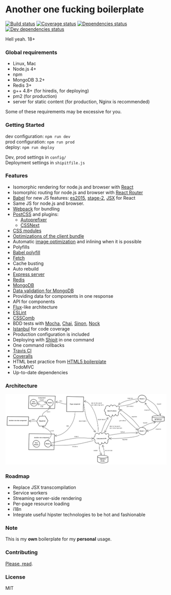 Another one fucking boilerplate
===============================

[![Build status](https://img.shields.io/travis/VodkaBears/another-one-fucking-boilerplate.svg?style=flat-square)](https://travis-ci.org/VodkaBears/another-one-fucking-boilerplate)
[![Coverage status](https://img.shields.io/coveralls/VodkaBears/another-one-fucking-boilerplate.svg?style=flat-square)](https://coveralls.io/github/VodkaBears/another-one-fucking-boilerplate)
[![Dependencies status](https://img.shields.io/david/VodkaBears/another-one-fucking-boilerplate.svg?style=flat-square)](https://david-dm.org/VodkaBears/another-one-fucking-boilerplate)
[![Dev dependencies status](https://img.shields.io/david/dev/VodkaBears/another-one-fucking-boilerplate.svg?style=flat-square)](https://david-dm.org/VodkaBears/another-one-fucking-boilerplate)

Hell yeah. 18+

### Global requirements

* Linux, Mac
* Node.js 4+
* npm
* MongoDB 3.2+
* Redis 3+
* g++ 4.8+ (for hiredis, for deploying)
* pm2 (for production)
* server for static content (for production, Nginx is recommended)

Some of these requirements may be excessive for you.

### Getting Started

dev configuration: `npm run dev`  
prod configuration: `npm run prod`  
deploy: `npm run deploy`


Dev, prod settings in `config/`  
Deployment settings in `shipitfile.js`  

### Features

* Isomorphic rendering for node.js and browser with [React](https://github.com/facebook/react)
* Isomorphic routing for node.js and browser with [React Router](https://github.com/reactjs/react-router)
* [Babel](https://babeljs.io/) for new JS features: [es2015](https://babeljs.io/docs/plugins/preset-es2015/), [stage-2](http://babeljs.io/docs/plugins/preset-stage-2/), [JSX](https://babeljs.io/docs/plugins/preset-react/) for React
* Same JS for node.js and browser.
* [Webpack](https://webpack.github.io/) for bundling
* [PostCSS](https://github.com/postcss/postcss) and plugins:
  * [Autoprefixer](https://github.com/postcss/autoprefixer)
  * [CSSNext](https://github.com/MoOx/postcss-cssnext)
* [CSS modules](https://github.com/css-modules/css-modules)
* [Optimizations of the client bundle](https://github.com/webpack/docs/wiki/optimization)
* Automatic [image optimization](https://github.com/tcoopman/image-webpack-loader) and inlining when it is possible
* Polyfills
 * [Babel polyfill](https://babeljs.io/docs/usage/polyfill/)
 * [Fetch](https://github.com/github/fetch)
* Cache busting
* Auto rebuild
* [Express server](https://github.com/expressjs/express/)
* [Redis](https://github.com/antirez/redis)
* [MongoDB](https://www.mongodb.org/)
* [Data validation for MongoDB](https://docs.mongodb.org/manual/core/document-validation/)
* Providing data for components in one response
* API for components
* [Flux](https://facebook.github.io/flux/)-like architecture
* [ESLint](https://github.com/eslint/eslint)
* [CSSComb](http://csscomb.com/)
* BDD tests with [Mocha](https://github.com/mochajs/mocha), [Chai](http://chaijs.com/api/bdd/), [Sinon](https://github.com/sinonjs/sinon), [Nock](https://github.com/pgte/nock)
* [Istanbul](https://github.com/gotwarlost/istanbul) for code coverage
* Production configuration is included
* Deploying with [Shipit](https://github.com/shipitjs/shipit) in one command
* One command rollbacks
* [Travis CI](https://travis-ci.org/)
* [Coveralls](https://coveralls.io/)
* HTML best practice from [HTML5 boilerplate](https://github.com/h5bp/html5-boilerplate)
* TodoMVC
* Up-to-date dependencies

### Architecture

![Architecture](https://raw.githubusercontent.com/VodkaBears/vodkabears.github.com/master/aofb.png)

### Roadmap

* Replace JSX transcompilation
* Service workers
* Streaming server-side rendering
* Per-page resource loading
* i18n
* Integrate useful hipster technologies to be hot and fashionable

### Note

This is my **own** boilerplate for my **personal** usage.

### Contributing

[Please, read](https://github.com/VodkaBears/another-one-fucking-boilerplate/blob/master/CONTRIBUTING.md).

### License

MIT

